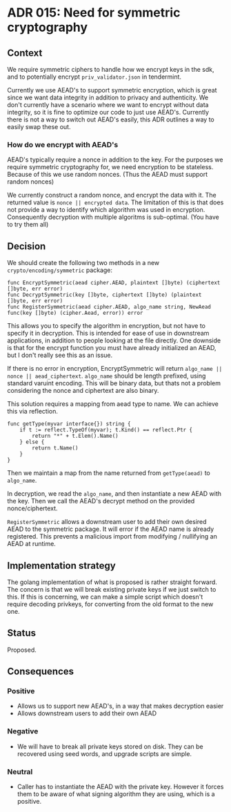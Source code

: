# ADR 015: Need for symmetric cryptography

## Context

We require symmetric ciphers to handle how we encrypt keys in the sdk,
and to potentially encrypt `priv_validator.json` in tendermint.

Currently we use AEAD's to support symmetric encryption,
which is great since we want data integrity in addition to privacy and authenticity.
We don't currently have a scenario where we want to encrypt without data integrity,
so it is fine to optimize our code to just use AEAD's.
Currently there is not a way to switch out AEAD's easily, this ADR outlines a way
to easily swap these out.

### How do we encrypt with AEAD's

AEAD's typically require a nonce in addition to the key. 
For the purposes we require symmetric cryptography for,
we need encryption to be stateless.
Because of this we use random nonces. 
(Thus the AEAD must support random nonces)

We currently construct a random nonce, and encrypt the data with it. 
The returned value is `nonce || encrypted data`.
The limitation of this is that does not provide a way to identify
which algorithm was used in encryption.
Consequently decryption with multiple algoritms is sub-optimal. 
(You have to try them all)

## Decision

We should create the following two methods in a new `crypto/encoding/symmetric` package: 
```golang
func EncryptSymmetric(aead cipher.AEAD, plaintext []byte) (ciphertext []byte, err error)
func DecryptSymmetric(key []byte, ciphertext []byte) (plaintext []byte, err error)
func RegisterSymmetric(aead cipher.AEAD, algo_name string, NewAead func(key []byte) (cipher.Aead, error)) error
```

This allows you to specify the algorithm in encryption, but not have to specify
it in decryption. 
This is intended for ease of use in downstream applications, in addition to people
looking at the file directly.
One downside is that for the encrypt function you must have already initialized an AEAD,
but I don't really see this as an issue. 

If there is no error in encryption, EncryptSymmetric will return `algo_name || nonce || aead_ciphertext`. 
`algo_name` should be length prefixed, using standard varuint encoding.
This will be binary data, but thats not a problem considering the nonce and ciphertext are also binary.

This solution requires a mapping from aead type to name. 
We can achieve this via reflection. 
```golang
func getType(myvar interface{}) string {
    if t := reflect.TypeOf(myvar); t.Kind() == reflect.Ptr {
        return "*" + t.Elem().Name()
    } else {
        return t.Name()
    }
}
```
Then we maintain a map from the name returned from `getType(aead)` to `algo_name`. 

In decryption, we read the `algo_name`, and then instantiate a new AEAD with the key.
Then we call the AEAD's decrypt method on the provided nonce/ciphertext.

`RegisterSymmetric` allows a downstream user to add their own desired AEAD to the symmetric package.
It will error if the AEAD name is already registered.
This prevents a malicious import from modifying / nullifying an AEAD at runtime.

## Implementation strategy

The golang implementation of what is proposed is rather straight forward.
The concern is that we will break existing private keys if we just switch to this.
If this is concerning, we can make a simple script which doesn't require decoding privkeys,
for converting from the old format to the new one.

## Status

Proposed.

## Consequences

### Positive
* Allows us to support new AEAD's, in a way that makes decryption easier
* Allows downstream users to add their own AEAD

### Negative
* We will have to break all private keys stored on disk.
They can be recovered using seed words, and upgrade scripts are simple.

### Neutral
* Caller has to instantiate the AEAD with the private key.
However it forces them to be aware of what signing algorithm they are using, which is a positive.